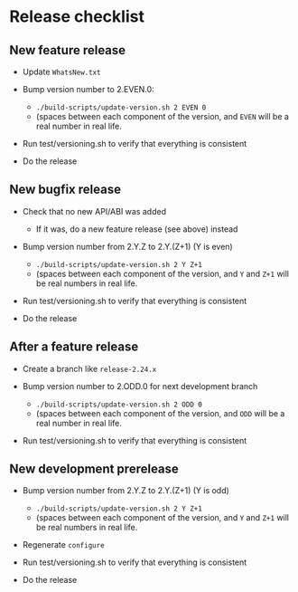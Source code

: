 # Release checklist

## New feature release

* Update `WhatsNew.txt`

* Bump version number to 2.EVEN.0:

    * `./build-scripts/update-version.sh 2 EVEN 0`
    * (spaces between each component of the version, and `EVEN` will be a real number in real life.

* Run test/versioning.sh to verify that everything is consistent

* Do the release

## New bugfix release

* Check that no new API/ABI was added

    * If it was, do a new feature release (see above) instead

* Bump version number from 2.Y.Z to 2.Y.(Z+1) (Y is even)

    * `./build-scripts/update-version.sh 2 Y Z+1`
    * (spaces between each component of the version, and `Y` and `Z+1` will be real numbers in real life.

* Run test/versioning.sh to verify that everything is consistent

* Do the release

## After a feature release

* Create a branch like `release-2.24.x`

* Bump version number to 2.ODD.0 for next development branch

    * `./build-scripts/update-version.sh 2 ODD 0`
    * (spaces between each component of the version, and `ODD` will be a real number in real life.

* Run test/versioning.sh to verify that everything is consistent

## New development prerelease

* Bump version number from 2.Y.Z to 2.Y.(Z+1) (Y is odd)

    * `./build-scripts/update-version.sh 2 Y Z+1`
    * (spaces between each component of the version, and `Y` and `Z+1` will be real numbers in real life.

* Regenerate `configure`

* Run test/versioning.sh to verify that everything is consistent

* Do the release
